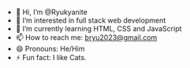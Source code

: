 - 👋 Hi, I’m @Ryukyanite
- 👀 I’m interested in full stack web development
- 🌱 I’m currently learning HTML, CSS and JavaScript
- 📫 How to reach me: bryu2023@gmail.com
- 😄 Pronouns: He/Him
- ⚡ Fun fact: I like Cats.

<!---
Ryukyanite/Ryukyanite is a ✨ special ✨ repository because its `README.md` (this file) appears on your GitHub profile.
You can click the Preview link to take a look at your changes.
--->
